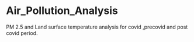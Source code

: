 # Air_Pollution_Analysis
PM 2.5 and Land surface temperature analysis for covid ,precovid and post covid period.
